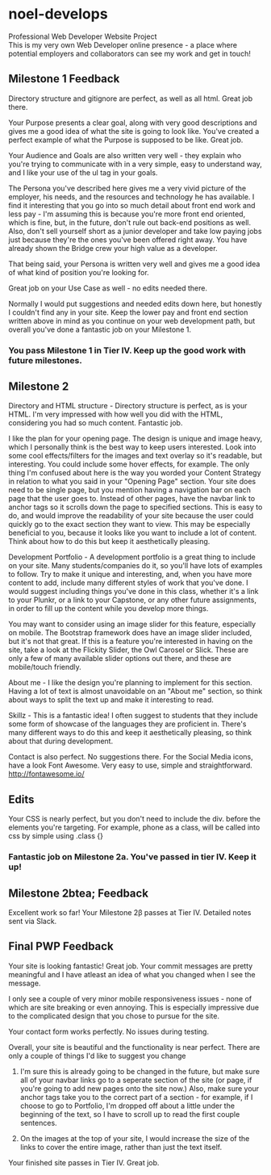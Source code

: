 # noel-develops
Professional Web Developer Website Project<br />
This is my very own Web Developer online presence - a place where potential employers and collaborators can see my work and get in touch!


## Milestone 1 Feedback

Directory structure and gitignore are perfect, as well as all html. Great job there.

Your Purpose presents a clear goal, along with very good descriptions and gives me a good idea of what the site is going to look like. You've created a perfect example of what the Purpose is supposed to be like. Great job.

Your Audience and Goals are also written very well - they explain who you're trying to communicate with in a very simple, easy to understand way, and I like your use of the ul tag in your goals.

The Persona you've described here gives me a very vivid picture of the employer, his needs, and the resources and technology he has available. I find it interesting that you go into so much detail about front end work and less pay - I'm assuming this is because you're more front end oriented, which is fine, but, in the future, don't rule out back-end positions as well. Also, don't sell yourself short as a junior developer and take low paying jobs just because they're the ones you've been offered right away. You have already shown the Bridge crew your high value as a developer. 

That being said, your Persona is written very well and gives me a good idea of what kind of position you're looking for. 

Great job on your Use Case as well - no edits needed there.

Normally I would put suggestions and needed edits down here, but honestly I couldn't find any in your site. Keep the lower pay and front end section written above in mind as you continue on your web development path, but overall you've done a fantastic job on your Milestone 1.

### You pass Milestone 1 in Tier IV. Keep up the good work with future milestones.



## Milestone 2
Directory and HTML structure - Directory structure is perfect, as is your HTML. I'm very impressed with how well you did with the HTML, considering you had so much content. Fantastic job.

I like the plan for your opening page. The design is unique and image heavy, which I personally think is the best way to keep users interested. Look into some cool effects/filters for the images and text overlay so it's readable, but interesting. You could include some hover effects, for example. The only thing I'm confused about here is the way you worded your Content Strategy in relation to what you said in your "Opening Page" section. Your site does need to be single page, but you mention having a navigation bar on each page that the user goes to. Instead of other pages, have the navbar link to anchor tags so it scrolls down the page to specified sections. This is easy to do, and would improve the readability of your site because the user could quickly go to the exact section they want to view. This may be especially beneficial to you, because it looks like you want to include a lot of content. Think about how to do this but keep it aesthetically pleasing.

Development Portfolio - A development portfolio is a great thing to include on your site. Many students/companies do it, so you'll have lots of examples to follow. Try to make it unique and interesting, and, when you have more content to add, include many different styles of work that you've done. I would suggest including things you've done in this class, whether it's a link to your Plunkr, or a link to your Capstone, or any other future assignments, in order to fill up the content while you develop more things. 

You may want to consider using an image slider for this feature, especially on mobile. The Bootstrap framework does have an image slider included, but it's not that great. If this is a feature you're interested in having on the site, take a look at the Flickity Slider, the Owl Carosel or Slick. These are only a few of many available slider options out there, and these are mobile/touch friendly.

About me - I like the design you're planning to implement for this section. Having a lot of text is almost unavoidable on an "About me" section, so think about ways to split the text up and make it interesting to read.

Skillz - This is a fantastic idea! I often suggest to students that they include some form of showcase of the languages they are proficient in. There's many different ways to do this and keep it aesthetically pleasing, so think about that during development.

Contact is also perfect. No suggestions there. For the Social Media icons, have a look Font Awesome. Very easy to use, simple and straightforward. http://fontawesome.io/


## Edits

Your CSS is nearly perfect, but you don't need to include the div. before the elements you're targeting. For example, phone as a class, will be called into css by simple using .class {}


### Fantastic job on Milestone 2a. You've passed in tier IV. Keep it up!

## Milestone 2btea; Feedback
Excellent work so far! Your Milestone 2&beta; passes at Tier IV. Detailed notes sent via Slack.



## Final PWP Feedback
Your site is looking fantastic! Great job. Your commit messages are pretty meaningful and I have atleast an idea of what you changed when I see the message. 

I only see a couple of very minor mobile responsiveness issues - none of which are site breaking or even annoying. This is especially impressive due to the complicated design that you chose to pursue for the site. 

Your contact form works perfectly. No issues during testing.

Overall, your site is beautiful and the functionality is near perfect. There are only a couple of things I'd like to suggest you change

1. I'm sure this is already going to be changed in the future, but make sure all of your navbar links go to a seperate section of the site (or page, if you're going to add new pages onto the site now.) Also, make sure your anchor tags take you to the correct part of a section - for example, if I choose to go to Portfolio, I'm dropped off about a little under the beginning of the text, so I have to scroll up to read the first couple sentences. 

2. On the images at the top of your site, I would increase the size of the links to cover the entire image, rather than just the text itself.

Your finished site passes in Tier IV. Great job.
